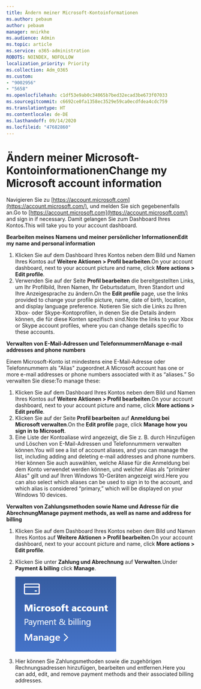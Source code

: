 ```yaml
---
title: Ändern meiner Microsoft-Kontoinformationen
ms.author: pebaum
author: pebaum
manager: mnirkhe
ms.audience: Admin
ms.topic: article
ms.service: o365-administration
ROBOTS: NOINDEX, NOFOLLOW
localization_priority: Priority
ms.collection: Adm_O365
ms.custom:
- "9002956"
- "5658"
ms.openlocfilehash: c1df53e9ab0c34065b7bed32ecad3be673f07033
ms.sourcegitcommit: c6692ce0fa1358ec3529e59ca0ecdfdea4cdc759
ms.translationtype: HT
ms.contentlocale: de-DE
ms.lasthandoff: 09/14/2020
ms.locfileid: "47682860"
---
```

# <a name="change-my-microsoft-account-information"></a><span data-ttu-id="0f9c5-102">Ändern meiner Microsoft-Kontoinformationen</span><span class="sxs-lookup"><span data-stu-id="0f9c5-102">Change my Microsoft account information</span></span>

<span data-ttu-id="0f9c5-103">Navigieren Sie zu [https://account.microsoft.com](https://account.microsoft.com/), und melden Sie sich gegebenenfalls an.</span><span class="sxs-lookup"><span data-stu-id="0f9c5-103">Go to [https://account.microsoft.com](https://account.microsoft.com/) and sign in if necessary.</span></span> <span data-ttu-id="0f9c5-104">Damit gelangen Sie zum Dashboard Ihres Kontos.</span><span class="sxs-lookup"><span data-stu-id="0f9c5-104">This will take you to your account dashboard.</span></span>  

<span data-ttu-id="0f9c5-105">**Bearbeiten meines Namens und meiner persönlicher Informationen**</span><span class="sxs-lookup"><span data-stu-id="0f9c5-105">**Edit my name and personal information**</span></span>

1. <span data-ttu-id="0f9c5-106">Klicken Sie auf dem Dashboard Ihres Kontos neben dem Bild und Namen Ihres Kontos auf **Weitere Aktionen > Profil bearbeiten**.</span><span class="sxs-lookup"><span data-stu-id="0f9c5-106">On your account dashboard, next to your account picture and name, click **More actions > Edit profile**.</span></span>
2. <span data-ttu-id="0f9c5-107">Verwenden Sie auf der Seite **Profil bearbeiten** die bereitgestellten Links, um Ihr Profilbild, Ihren Namen, Ihr Geburtsdatum, Ihren Standort und Ihre Anzeigesprache zu ändern.</span><span class="sxs-lookup"><span data-stu-id="0f9c5-107">On the **Edit profile** page, use the links provided to change your profile picture, name, date of birth, location, and display language preference.</span></span> <span data-ttu-id="0f9c5-108">Notieren Sie sich die Links zu Ihren Xbox- oder Skype-Kontoprofilen, in denen Sie die Details ändern können, die für diese Konten spezifisch sind.</span><span class="sxs-lookup"><span data-stu-id="0f9c5-108">Note the links to your Xbox or Skype account profiles, where you can change details specific to these accounts.</span></span>

<span data-ttu-id="0f9c5-109">**Verwalten von E-Mail-Adressen und Telefonnummern**</span><span class="sxs-lookup"><span data-stu-id="0f9c5-109">**Manage e-mail addresses and phone numbers**</span></span>

<span data-ttu-id="0f9c5-110">Einem Microsoft-Konto ist mindestens eine E-Mail-Adresse oder Telefonnummern als "Alias" zugeordnet.</span><span class="sxs-lookup"><span data-stu-id="0f9c5-110">A Microsoft account has one or more e-mail addresses or phone numbers associated with it as “aliases.”</span></span> <span data-ttu-id="0f9c5-111">So verwalten Sie diese:</span><span class="sxs-lookup"><span data-stu-id="0f9c5-111">To manage these:</span></span>

1. <span data-ttu-id="0f9c5-112">Klicken Sie auf dem Dashboard Ihres Kontos neben dem Bild und Namen Ihres Kontos auf **Weitere Aktionen > Profil bearbeiten**.</span><span class="sxs-lookup"><span data-stu-id="0f9c5-112">On your account dashboard, next to your account picture and name, click **More actions > Edit profile**.</span></span>
2. <span data-ttu-id="0f9c5-113">Klicken Sie auf der Seite **Profil bearbeiten** auf **Anmeldung bei Microsoft verwalten**.</span><span class="sxs-lookup"><span data-stu-id="0f9c5-113">On the **Edit profile** page, click **Manage how you sign in to Microsoft**.</span></span> 
3. <span data-ttu-id="0f9c5-114">Eine Liste der Kontoaliase wird angezeigt, die Sie z. B. durch Hinzufügen und Löschen von E-Mail-Adressen und Telefonnummern verwalten können.</span><span class="sxs-lookup"><span data-stu-id="0f9c5-114">You will see a list of account aliases, and you can manage the list, including adding and deleting e-mail addresses and phone numbers.</span></span> <span data-ttu-id="0f9c5-115">Hier können Sie auch auswählen, welche Aliase für die Anmeldung bei dem Konto verwendet werden können, und welcher Alias als "primärer Alias" gilt und auf Ihren Windows 10-Geräten angezeigt wird.</span><span class="sxs-lookup"><span data-stu-id="0f9c5-115">Here you can also select which aliases can be used to sign in to the account, and which alias is considered “primary,” which will be displayed on your Windows 10 devices.</span></span>

<span data-ttu-id="0f9c5-116">**Verwalten von Zahlungsmethoden sowie Name und Adresse für die Abrechnung**</span><span class="sxs-lookup"><span data-stu-id="0f9c5-116">**Manage payment methods, as well as name and address for billing**</span></span> 

1. <span data-ttu-id="0f9c5-117">Klicken Sie auf dem Dashboard Ihres Kontos neben dem Bild und Namen Ihres Kontos auf **Weitere Aktionen > Profil bearbeiten**.</span><span class="sxs-lookup"><span data-stu-id="0f9c5-117">On your account dashboard, next to your account picture and name, click **More actions > Edit profile**.</span></span>
2. <span data-ttu-id="0f9c5-118">Klicken Sie unter **Zahlung und Abrechnung** auf **Verwalten**.</span><span class="sxs-lookup"><span data-stu-id="0f9c5-118">Under **Payment & billing** click **Manage**.</span></span>

    ![Verwalten von Zahlung und Abrechnung](media/manage-account.png)

3. <span data-ttu-id="0f9c5-120">Hier können Sie Zahlungsmethoden sowie die zugehörigen Rechnungsadressen hinzufügen, bearbeiten und entfernen.</span><span class="sxs-lookup"><span data-stu-id="0f9c5-120">Here you can add, edit, and remove payment methods and their associated billing addresses.</span></span> 
